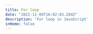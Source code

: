 ```yaml
---
title: For loop
date: "2021-11-04T16:02:03.284Z"
description: 'For loop in JavaScript'
inHome: false
---
```


